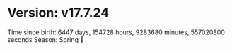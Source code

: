 # Version: v17.7.24
Time since birth: 6447 days, 154728 hours, 9283680 minutes, 557020800 seconds
Season: Spring 🌸
